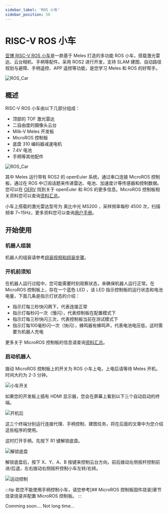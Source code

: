 ```yaml
---
sidebar_label: 'ROS 小车'
sidebar_position: 50
---
```


# RISC-V ROS 小车

[亚博 RISC-V ROS 小车](https://www.yahboom.com/tbdetails?id=591)是一款基于 Meles 打造的多功能 ROS 小车，搭载激光雷达、云台相机、手柄等配件。采用 ROS2 进行开发，支持 SLAM 建图、自动路径规划与避障、手柄遥控、APP 遥控等功能，是您学习 Meles 和 ROS 的好帮手。

![ROS_Car](/docs/meles/ros_car.webp)

## 概述

RISC-V ROS 小车由以下几部分组成：

- 顶部的 TOF 激光雷达
- 二自由度的摄像头云台
- Milk-V Meles 开发板
- MicroROS 控制板
- 底盘 310 编码器减速电机
- 7.4V 电池
- 手柄等其他配件

![ROS_Car](/docs/meles/ros_car_assembly_zh.webp)

其中 Meles 运行带有 ROS2 的 openEuler 系统，通过串口连接 MicroROS 控制板，通过在 ROS 中订阅话题来传递雷达、电池、加速度计等传感器和控制数据。您可以在 [OERV](https://www.oerv.wiki/robot/bestofpractice/05.html) 找到关于 openEuler 和 ROS 的更多信息。MicroROS 控制板相关资料您可以查询[资料汇总](https://www.yahboom.com/study/MicroROS-Board)。

小车上搭载的激光雷达型号为 奥比中光 MS200 ，采样频率每秒 4500 次，扫描频率 7~15Hz，更多资料您可以查询[用户手册](https://www.oradar.com.cn/index/download/index.html?pid=2&id=4)。

## 开始使用

### 机器人组装

机器人的组装请参考[组装视频和组装步骤](https://www.yahboom.com/build.html?id=9624&cid=637)。

### 开机前须知

在机器人运行过程中，您可能需要时刻观察状态，来确保机器人运行正常。在 MicroROS 控制板上，存在一个蓝色 LED ，该 LED 指示控制板的运行状态和电池电量，下面几条是指示灯状态的介绍：

- 指示灯每三秒快闪两下，代表连接正常
- 指示灯每秒闪一次（慢闪），代表控制板在配置模式下
- 指示灯每三秒快闪三次，代表控制板当前在测试模式下
- 指示灯每100毫秒闪一次（快闪），蜂鸣器有蜂鸣声，代表电池电压低，这时需要为机器人充电

更多关于 MicroROS 控制板的信息请查询[资料汇总](https://www.yahboom.com/study/MicroROS-Board)。

### 启动机器人

拨动 MicroROS 控制板上的开关为 ROS 小车上电，上电后请等待 Meles 开机，时间大约为 2-3 分钟。

![小车开关](/docs/meles/ros_car_sw.webp)

如果您的开发板上插有 HDMI 显示器，您会在屏幕上看到以下三个自动启动的终端。

![开机后](/docs/meles/ros_car_bootup.webp)

这三个终端分别运行连接代理、手柄控制、建图任务，将在后面的文章中为您介绍这些程序的使用。

这时打开手柄，先按下 R1 键解锁底盘。

![解锁底盘](/docs/meles/ros_car_gamepad_unlock.jpg)

解锁底盘后，按下 X、Y、A、B 按键来控制云台方向，前后拨动左侧摇杆控制前进/后退，左右拨动右侧摇杆控制小车左转/右转。

![运动控制](/docs/meles/ros_car_gamepad_guide.jpg)

:::tip
若您不能使用手柄控制小车，请您参考[## MicroROS 控制板固件烧录]章节烧录烧录并配置 MicroROS 控制板。
:::

Comming soon.... Not long time...

